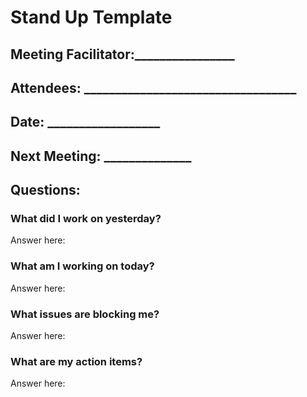# Stand Up Template

## Meeting Facilitator:________________
## Attendees: __________________________________
## Date: __________________
## Next Meeting: ______________

## Questions:
### What did I work on yesterday?
Answer here:
### What am I working on today?
Answer here:
### What issues are blocking me?
Answer here:
### What are my action items?
Answer here:
